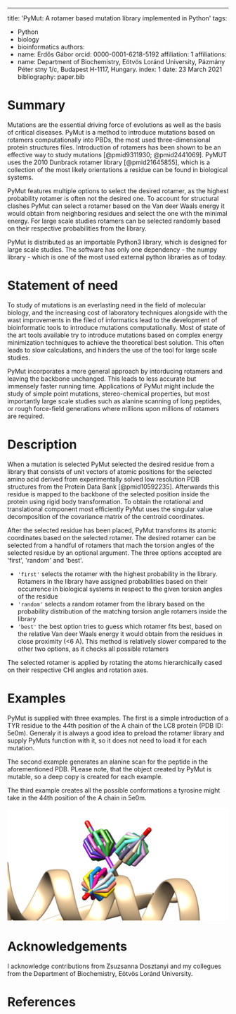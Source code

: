 ---
title: 'PyMut: A rotamer based mutation library implemented in Python' tags:

- Python
- biology
- bioinformatics authors:
- name: Erdős Gábor orcid: 0000-0001-6218-5192 affiliation: 1 affiliations:
- name: Department of Biochemistry, Eötvös Loránd University, Pázmány Péter stny 1/c, Budapest H-1117, Hungary. index: 1
  date: 23 March 2021 bibliography: paper.bib

# Summary

Mutations are the essential driving force of evolutions as well as the basis of critical diseases. PyMut is a
method to introduce mutations based on rotamers computationally into PBDs, the most used three-dimensional protein structures files. 
Introduction of rotamers has been shown to be an effective way to study mutations [@pmid9311930; @pmid2441069].
PyMUT uses the 2010 Dunbrack rotamer library [@pmid21645855], which is a collection of the most likely orientations a residue can be
found in biological systems.

PyMut features multiple options to select the desired rotamer, as the highest probability rotamer is often not the
desired one. To account for structural clashes PyMut can select a rotamer based on the Van deer Waals energy it would
obtain from neighboring residues and select the one with the minimal energy. For large scale studies rotamers can be
selected randomly based on their respective probabilities from the library.

PyMut is distributed as an importable Python3 library, which is designed for large scale studies. The software has only
one dependency - the numpy library - which is one of the most used external python libraries as of today.

# Statement of need

To study of mutations is an everlasting need in the field of molecular biology, and the increasing cost of laboratory 
techniques alongside with the wast improvements in the filed of informatics lead to the development of bioinformatic 
tools to introduce mutations computationally. Most of state of the art tools available try to introduce mutations 
based on complex energy minimization techniques to achieve the theoretical best solution. This often leads to slow 
calculations, and hinders the use of the tool for large scale studies. 

PyMut incorporates a more general approach by intorducing rotamers and leaving the backbone unchanged. This leads to less 
accurate but immensely faster running time. Applications of PyMut might include the study of simple point mutations,
stereo-chemical properties, but most importantly large scale studies such as alanine scanning of long peptides, or rough 
force-field generations where millions upon millions of rotamers are required.  

# Description

When a mutation is selected PyMut selected the desired residue from a library that consists of unit vectors of atomic 
positions for the selected amino acid derived from experimentally solved low resolution PDB structures from the
Protein Data Bank [@pmid10592235]. Afterwards this residue is mapped to the backbone of the selected position inside the protein 
using rigid body transformation. To obtain the rotational and translational component most efficiently PyMut uses 
the singular value decomposition of the covariance matrix of the centroid coordinates.

After the selected residue has been placed, PyMut transforms its atomic coordinates based on the selected rotamer. 
The desired rotamer can be selected from a handful of rotamers that mach the torsion angles of the selected residue
by an optional argument. The three options accepted are 'first', 'random' and 'best'.

  * `'first'` selects the rotamer with the highest probability in the library. Rotamers in the library have assigned 
    probabilities based on their occurrence in biological systems in respect to the given torsion angles of the residue
  * `'random'` selects a random rotamer from the library based on the probability distribution of the matching torsion 
    angle rotamers inside the library
  * `'best'` the best option tries to guess which rotamer fits best, based on the relative Van deer Waals energy it would 
    obtain from the residues in close proximity (<6 A). This method is relatively slower compared to the other two 
    options, as it checks all possible rotamers
    
The selected rotamer is applied by rotating the atoms hierarchically cased on their respective CHI angles and rotation 
axes.

# Examples

PyMut is supplied with three examples. The first is a simple introduction of a TYR residue to the 44th position of the 
A chain of the LC8 protein (PDB ID: 5e0m). Generaly it is always a good idea to preload the rotamer library and supply 
PyMuts function with it, so it does not need to load it for each mutation. 

The second example generates an alanine scan for the peptide in the aforementioned PDB. PLease note, that the 
object created by PyMut is mutable, so a deep copy is created for each example. 

The third example creates all the possible conformations a tyrosine might take in the 44th position of the A chain in 5e0m.

![All possible tyrosine confrmations](assets/tyr_rotamers.png)


# Acknowledgements

I acknowledge contributions from Zsuzsanna Dosztanyi and my collegues from the Department of Biochemistry, 
Eötvös Loránd University.

# References